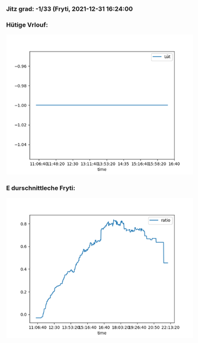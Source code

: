 ### Jitz grad: -1/33 (Fryti, 2021-12-31 16:24:00

### Hütige Vrlouf:
![Graph](Today.png)

### E durschnittleche Fryti:
![Graph](Fryti.png)